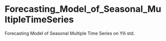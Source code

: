 # Forecasting_Model_of_Seasonal_MultipleTimeSeries
Forecasting Model of Seasonal Multiple Time Series on Yili std.
